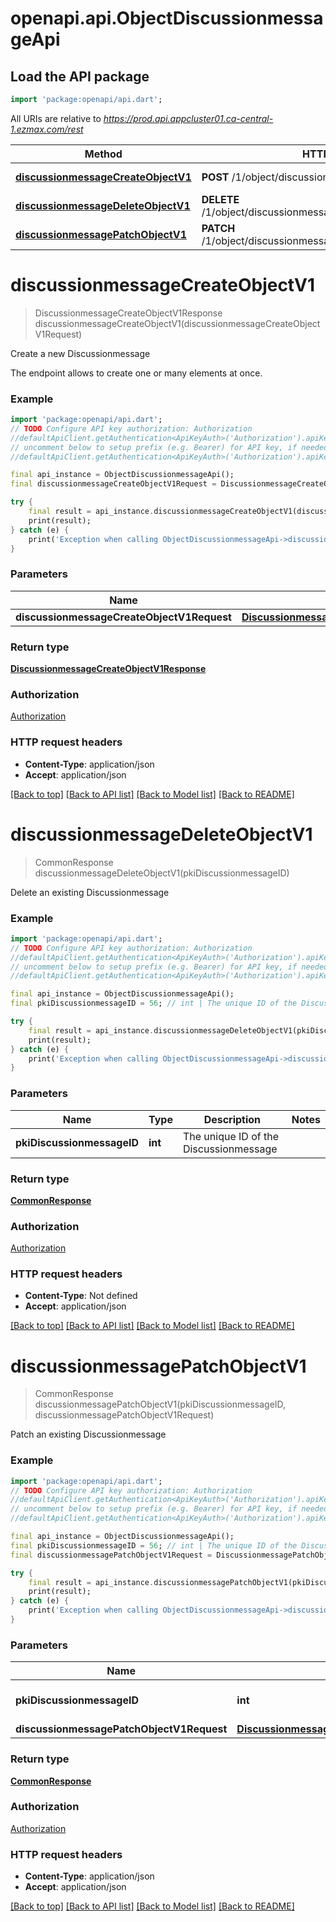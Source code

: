 # openapi.api.ObjectDiscussionmessageApi

## Load the API package
```dart
import 'package:openapi/api.dart';
```

All URIs are relative to *https://prod.api.appcluster01.ca-central-1.ezmax.com/rest*

Method | HTTP request | Description
------------- | ------------- | -------------
[**discussionmessageCreateObjectV1**](ObjectDiscussionmessageApi.md#discussionmessagecreateobjectv1) | **POST** /1/object/discussionmessage | Create a new Discussionmessage
[**discussionmessageDeleteObjectV1**](ObjectDiscussionmessageApi.md#discussionmessagedeleteobjectv1) | **DELETE** /1/object/discussionmessage/{pkiDiscussionmessageID} | Delete an existing Discussionmessage
[**discussionmessagePatchObjectV1**](ObjectDiscussionmessageApi.md#discussionmessagepatchobjectv1) | **PATCH** /1/object/discussionmessage/{pkiDiscussionmessageID} | Patch an existing Discussionmessage


# **discussionmessageCreateObjectV1**
> DiscussionmessageCreateObjectV1Response discussionmessageCreateObjectV1(discussionmessageCreateObjectV1Request)

Create a new Discussionmessage

The endpoint allows to create one or many elements at once.

### Example
```dart
import 'package:openapi/api.dart';
// TODO Configure API key authorization: Authorization
//defaultApiClient.getAuthentication<ApiKeyAuth>('Authorization').apiKey = 'YOUR_API_KEY';
// uncomment below to setup prefix (e.g. Bearer) for API key, if needed
//defaultApiClient.getAuthentication<ApiKeyAuth>('Authorization').apiKeyPrefix = 'Bearer';

final api_instance = ObjectDiscussionmessageApi();
final discussionmessageCreateObjectV1Request = DiscussionmessageCreateObjectV1Request(); // DiscussionmessageCreateObjectV1Request | 

try {
    final result = api_instance.discussionmessageCreateObjectV1(discussionmessageCreateObjectV1Request);
    print(result);
} catch (e) {
    print('Exception when calling ObjectDiscussionmessageApi->discussionmessageCreateObjectV1: $e\n');
}
```

### Parameters

Name | Type | Description  | Notes
------------- | ------------- | ------------- | -------------
 **discussionmessageCreateObjectV1Request** | [**DiscussionmessageCreateObjectV1Request**](DiscussionmessageCreateObjectV1Request.md)|  | 

### Return type

[**DiscussionmessageCreateObjectV1Response**](DiscussionmessageCreateObjectV1Response.md)

### Authorization

[Authorization](../README.md#Authorization)

### HTTP request headers

 - **Content-Type**: application/json
 - **Accept**: application/json

[[Back to top]](#) [[Back to API list]](../README.md#documentation-for-api-endpoints) [[Back to Model list]](../README.md#documentation-for-models) [[Back to README]](../README.md)

# **discussionmessageDeleteObjectV1**
> CommonResponse discussionmessageDeleteObjectV1(pkiDiscussionmessageID)

Delete an existing Discussionmessage



### Example
```dart
import 'package:openapi/api.dart';
// TODO Configure API key authorization: Authorization
//defaultApiClient.getAuthentication<ApiKeyAuth>('Authorization').apiKey = 'YOUR_API_KEY';
// uncomment below to setup prefix (e.g. Bearer) for API key, if needed
//defaultApiClient.getAuthentication<ApiKeyAuth>('Authorization').apiKeyPrefix = 'Bearer';

final api_instance = ObjectDiscussionmessageApi();
final pkiDiscussionmessageID = 56; // int | The unique ID of the Discussionmessage

try {
    final result = api_instance.discussionmessageDeleteObjectV1(pkiDiscussionmessageID);
    print(result);
} catch (e) {
    print('Exception when calling ObjectDiscussionmessageApi->discussionmessageDeleteObjectV1: $e\n');
}
```

### Parameters

Name | Type | Description  | Notes
------------- | ------------- | ------------- | -------------
 **pkiDiscussionmessageID** | **int**| The unique ID of the Discussionmessage | 

### Return type

[**CommonResponse**](CommonResponse.md)

### Authorization

[Authorization](../README.md#Authorization)

### HTTP request headers

 - **Content-Type**: Not defined
 - **Accept**: application/json

[[Back to top]](#) [[Back to API list]](../README.md#documentation-for-api-endpoints) [[Back to Model list]](../README.md#documentation-for-models) [[Back to README]](../README.md)

# **discussionmessagePatchObjectV1**
> CommonResponse discussionmessagePatchObjectV1(pkiDiscussionmessageID, discussionmessagePatchObjectV1Request)

Patch an existing Discussionmessage



### Example
```dart
import 'package:openapi/api.dart';
// TODO Configure API key authorization: Authorization
//defaultApiClient.getAuthentication<ApiKeyAuth>('Authorization').apiKey = 'YOUR_API_KEY';
// uncomment below to setup prefix (e.g. Bearer) for API key, if needed
//defaultApiClient.getAuthentication<ApiKeyAuth>('Authorization').apiKeyPrefix = 'Bearer';

final api_instance = ObjectDiscussionmessageApi();
final pkiDiscussionmessageID = 56; // int | The unique ID of the Discussionmessage
final discussionmessagePatchObjectV1Request = DiscussionmessagePatchObjectV1Request(); // DiscussionmessagePatchObjectV1Request | 

try {
    final result = api_instance.discussionmessagePatchObjectV1(pkiDiscussionmessageID, discussionmessagePatchObjectV1Request);
    print(result);
} catch (e) {
    print('Exception when calling ObjectDiscussionmessageApi->discussionmessagePatchObjectV1: $e\n');
}
```

### Parameters

Name | Type | Description  | Notes
------------- | ------------- | ------------- | -------------
 **pkiDiscussionmessageID** | **int**| The unique ID of the Discussionmessage | 
 **discussionmessagePatchObjectV1Request** | [**DiscussionmessagePatchObjectV1Request**](DiscussionmessagePatchObjectV1Request.md)|  | 

### Return type

[**CommonResponse**](CommonResponse.md)

### Authorization

[Authorization](../README.md#Authorization)

### HTTP request headers

 - **Content-Type**: application/json
 - **Accept**: application/json

[[Back to top]](#) [[Back to API list]](../README.md#documentation-for-api-endpoints) [[Back to Model list]](../README.md#documentation-for-models) [[Back to README]](../README.md)

